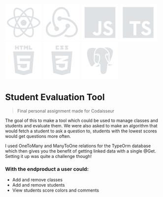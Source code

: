 ![react icon](https://github.com/boudewijndanser/Student-Evaluation-Tool/blob/from-scratch/client/public/dev-icons/react.svg) ![redux icon](https://github.com/boudewijndanser/Student-Evaluation-Tool/blob/from-scratch/client/public/dev-icons/redux.svg) 
![js icon](https://github.com/boudewijndanser/Student-Evaluation-Tool/blob/from-scratch/client/public/dev-icons/js.svg)
![ts icon](https://github.com/boudewijndanser/Student-Evaluation-Tool/blob/from-scratch/client/public/dev-icons/ts.svg) 
![html icon](https://github.com/boudewijndanser/Student-Evaluation-Tool/blob/from-scratch/client/public/dev-icons/html.svg) 
![css icon](https://github.com/boudewijndanser/Student-Evaluation-Tool/blob/from-scratch/client/public/dev-icons/css.svg)
![postgres icon](https://github.com/boudewijndanser/Student-Evaluation-Tool/blob/from-scratch/client/public/dev-icons/postgress.svg)
# Student Evaluation Tool
> Final personal assignment made for Codaisseur

The goal of this to make a tool which could be used to manage classes and students and evaluate them.
We were also asked to make an algorithm that would fetch a student to ask a question to, students with the lowest scores would get questions more often.

I used OneToMany and ManyToOne relations for the TypeOrm database which then gives you the benefit of getting linked data with a single @Get. Setting it up was quite a challenge though!

### With the endproduct a user could:

* Add and remove classes
* Add and remove students
* View students score colors and comments



